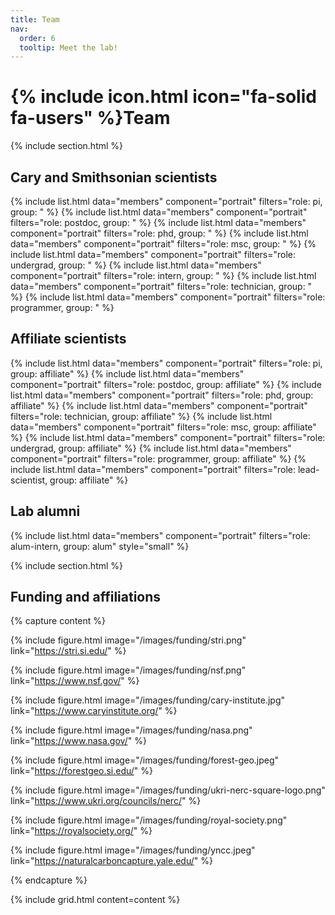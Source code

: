 ```yaml
---
title: Team
nav:
  order: 6
  tooltip: Meet the lab!
---
```


# {% include icon.html icon="fa-solid fa-users" %}Team

{% include section.html %}

## Cary and Smithsonian scientists

{% include list.html data="members" component="portrait" filters="role: pi, group: " %}
{% include list.html data="members" component="portrait" filters="role: postdoc, group: " %}
{% include list.html data="members" component="portrait" filters="role: phd, group: " %}
{% include list.html data="members" component="portrait" filters="role: msc, group: " %}
{% include list.html data="members" component="portrait" filters="role: undergrad, group: " %}
{% include list.html data="members" component="portrait" filters="role: intern, group: " %}
{% include list.html data="members" component="portrait" filters="role: technician, group: " %}
{% include list.html data="members" component="portrait" filters="role: programmer, group: " %}

## Affiliate scientists

{% include list.html data="members" component="portrait" filters="role: pi, group: affiliate" %}
{% include list.html data="members" component="portrait" filters="role: postdoc, group: affiliate" %}
{% include list.html data="members" component="portrait" filters="role: phd, group: affiliate" %}
{% include list.html data="members" component="portrait" filters="role: technician, group: affiliate" %}
{% include list.html data="members" component="portrait" filters="role: msc, group: affiliate" %}
{% include list.html data="members" component="portrait" filters="role: undergrad, group: affiliate" %}
{% include list.html data="members" component="portrait" filters="role: programmer, group: affiliate" %}
{% include list.html data="members" component="portrait" filters="role: lead-scientist, group: affiliate" %}

## Lab alumni

{% include list.html data="members" component="portrait" filters="role: alum-intern, group: alum" style="small" %}

{% include section.html %}

## Funding and affiliations

{% capture content %}

{% 
  include figure.html 
  image="/images/funding/stri.png" 
  link="https://stri.si.edu/"
%}

{% 
  include figure.html 
  image="/images/funding/nsf.png" 
  link="https://www.nsf.gov/"
%}

{% 
  include figure.html 
  image="/images/funding/cary-institute.jpg" 
  link="https://www.caryinstitute.org/"
%}

{%
  include figure.html 
  image="/images/funding/nasa.png" 
  link="https://www.nasa.gov/"
%}

{% 
  include figure.html 
  image="/images/funding/forest-geo.jpeg" 
  link="https://forestgeo.si.edu/"
%}

{%
  include figure.html 
  image="/images/funding/ukri-nerc-square-logo.png" 
  link="https://www.ukri.org/councils/nerc/"
%}

{%
  include figure.html 
  image="/images/funding/royal-society.png" 
  link="https://royalsociety.org/"
%}

{%
  include figure.html 
  image="/images/funding/yncc.jpeg" 
  link="https://naturalcarboncapture.yale.edu/"
%}

{% endcapture %}

{% include grid.html content=content %}
